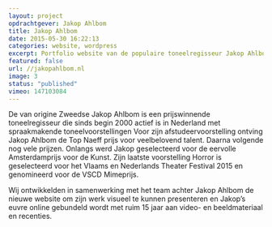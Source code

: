 ```yaml
---
layout: project
opdrachtgever: Jakop Ahlbom
title: Jakop Ahlbom
date: 2015-05-30 16:22:13
categories: website, wordpress
excerpt: Portfolio website van de populaire toneelregisseur Jakop Ahlbom
featured: false
url: //jakopahlbom.nl
image: 3
status: "published"
vimeo: 147103084
---
```

De van origine Zweedse Jakop Ahlbom is een prijswinnende toneelregisseur die sinds begin 2000 actief is in Nederland met spraakmakende toneelvoorstellingen Voor zijn afstudeervoorstelling ontving Jakop Ahlbom de Top Naeff prijs voor veelbelovend talent. Daarna volgende nog vele prijzen. Onlangs werd Jakop geselecteerd voor de eervolle Amsterdamprijs voor de Kunst. Zijn laatste voorstelling Horror is geselecteerd voor het Vlaams en Nederlands Theater Festival 2015 en genomineerd voor de VSCD Mimeprijs.

Wij ontwikkelden in samenwerking met het team achter Jakop Ahlbom de nieuwe website om zijn werk visueel te kunnen presenteren en Jakop’s euvre online gebundeld wordt met ruim 15 jaar aan video- en beeldmateriaal en recenties.
